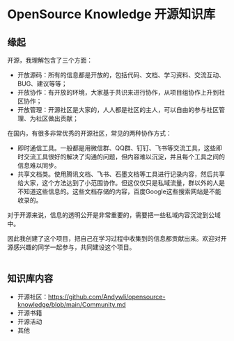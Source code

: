 # OpenSource Knowledge 开源知识库

## 缘起
开源，我理解包含了三个方面：  
- 开放源码：所有的信息都是开放的，包括代码、文档、学习资料、交流互动、BUG、建议等等；
- 开放协作：有开放的环境，大家基于共识来进行协作，从项目组协作上升到社区协作；  
- 开放管理：开源社区是大家的，人人都是社区的主人，可以自由的参与社区管理、为社区做出贡献；  

在国内，有很多非常优秀的开源社区，常见的两种协作方式：
- 即时通信工具。一般都是用微信群、QQ群、钉钉、飞书等交流工具，这些即时交流工具很好的解决了沟通的问题，但内容难以沉淀，并且每个工具之间的信息难以同步。
- 共享文档类。使用腾讯文档、飞书、石墨文档等工具进行记录内容，然后共享给大家，这个方法达到了小范围协作。但这仅仅只是私域流量，群以外的人是不知道这些信息的。这些文档存储的内容，百度Google这些搜索网站是不能收录的。  

对于开源来说，信息的透明公开是非常重要的，需要把一些私域内容沉淀到公域中。  

因此我创建了这个项目，把自己在学习过程中收集到的信息都贡献出来。欢迎对开源感兴趣的同学一起参与，共同建设这个项目。  
<br/>

## 知识库内容
- 开源社区：https://github.com/Andywli/opensource-knowledge/blob/main/Community.md
- 开源书籍
- 开源活动
- 其他